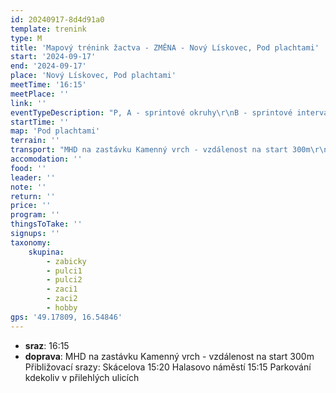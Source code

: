 ```yaml
---
id: 20240917-8d4d91a0
template: trenink
type: M
title: 'Mapový trénink žactva - ZMĚNA - Nový Lískovec, Pod plachtami'
start: '2024-09-17'
end: '2024-09-17'
place: 'Nový Lískovec, Pod plachtami'
meetTime: '16:15'
meetPlace: ''
link: ''
eventTypeDescription: "P, A - sprintové okruhy\r\nB - sprintové intervaly\r\nC, K -COB"
startTime: ''
map: 'Pod plachtami'
terrain: ''
transport: "MHD na zastávku Kamenný vrch - vzdálenost na start 300m\r\nPřibližovací srazy:\r\nSkácelova 15:20\r\nHalasovo náměstí 15:15\r\nParkování kdekoliv v přilehlých ulicích"
accomodation: ''
food: ''
leader: ''
note: ''
return: ''
price: ''
program: ''
thingsToTake: ''
signups: ''
taxonomy:
    skupina:
        - zabicky
        - pulci1
        - pulci2
        - zaci1
        - zaci2
        - hobby
gps: '49.17809, 16.54846'
---
```


* **sraz**: 16:15
* **doprava**: MHD na zastávku Kamenný vrch - vzdálenost na start 300m
Přibližovací srazy:
Skácelova 15:20
Halasovo náměstí 15:15
Parkování kdekoliv v přilehlých ulicích
